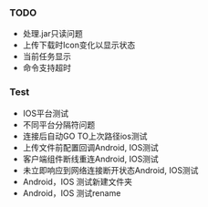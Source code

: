 
### TODO
* 处理.jar只读问题
* 上传下载时Icon变化以显示状态
* 当前任务显示
* 命令支持超时

### Test
* IOS平台测试
* 不同平台分隔符问题
* 连接后自动GO TO上次路径ios测试
* 上传文件前配置回调Android, IOS测试
* 客户端组件断线重连Android, IOS测试
* 未立即响应到网络连接断开状态Android, IOS测试
* Android，IOS 测试新建文件夹
* Android，IOS 测试rename